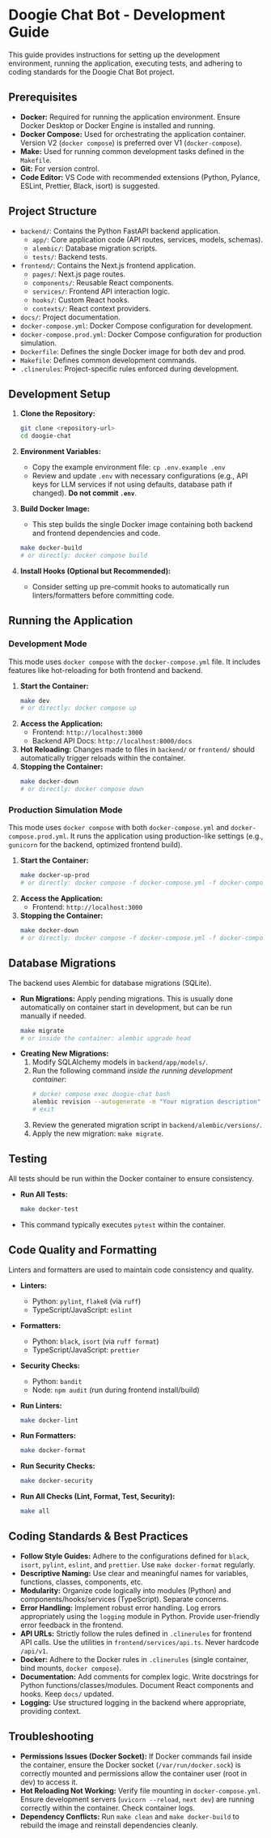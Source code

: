 # Doogie Chat Bot - Development Guide

This guide provides instructions for setting up the development environment, running the application, executing tests, and adhering to coding standards for the Doogie Chat Bot project.

## Prerequisites

*   **Docker:** Required for running the application environment. Ensure Docker Desktop or Docker Engine is installed and running.
*   **Docker Compose:** Used for orchestrating the application container. Version V2 (`docker compose`) is preferred over V1 (`docker-compose`).
*   **Make:** Used for running common development tasks defined in the `Makefile`.
*   **Git:** For version control.
*   **Code Editor:** VS Code with recommended extensions (Python, Pylance, ESLint, Prettier, Black, isort) is suggested.

## Project Structure

*   `backend/`: Contains the Python FastAPI backend application.
    *   `app/`: Core application code (API routes, services, models, schemas).
    *   `alembic/`: Database migration scripts.
    *   `tests/`: Backend tests.
*   `frontend/`: Contains the Next.js frontend application.
    *   `pages/`: Next.js page routes.
    *   `components/`: Reusable React components.
    *   `services/`: Frontend API interaction logic.
    *   `hooks/`: Custom React hooks.
    *   `contexts/`: React context providers.
*   `docs/`: Project documentation.
*   `docker-compose.yml`: Docker Compose configuration for development.
*   `docker-compose.prod.yml`: Docker Compose configuration for production simulation.
*   `Dockerfile`: Defines the single Docker image for both dev and prod.
*   `Makefile`: Defines common development commands.
*   `.clinerules`: Project-specific rules enforced during development.

## Development Setup

1.  **Clone the Repository:**
    ```bash
    git clone <repository-url>
    cd doogie-chat
    ```

2.  **Environment Variables:**
    *   Copy the example environment file: `cp .env.example .env`
    *   Review and update `.env` with necessary configurations (e.g., API keys for LLM services if not using defaults, database path if changed). **Do not commit `.env`**.

3.  **Build Docker Image:**
    *   This step builds the single Docker image containing both backend and frontend dependencies and code.
    ```bash
    make docker-build
    # or directly: docker compose build
    ```

4.  **Install Hooks (Optional but Recommended):**
    *   Consider setting up pre-commit hooks to automatically run linters/formatters before committing code.

## Running the Application

### Development Mode

This mode uses `docker compose` with the `docker-compose.yml` file. It includes features like hot-reloading for both frontend and backend.

1.  **Start the Container:**
    ```bash
    make dev
    # or directly: docker compose up
    ```
2.  **Access the Application:**
    *   Frontend: `http://localhost:3000`
    *   Backend API Docs: `http://localhost:8000/docs`
3.  **Hot Reloading:** Changes made to files in `backend/` or `frontend/` should automatically trigger reloads within the container.
4.  **Stopping the Container:**
    ```bash
    make docker-down
    # or directly: docker compose down
    ```

### Production Simulation Mode

This mode uses `docker compose` with both `docker-compose.yml` and `docker-compose.prod.yml`. It runs the application using production-like settings (e.g., `gunicorn` for the backend, optimized frontend build).

1.  **Start the Container:**
    ```bash
    make docker-up-prod
    # or directly: docker compose -f docker-compose.yml -f docker-compose.prod.yml up
    ```
2.  **Access the Application:**
    *   Frontend: `http://localhost:3000`
3.  **Stopping the Container:**
    ```bash
    make docker-down
    # or directly: docker compose -f docker-compose.yml -f docker-compose.prod.yml down
    ```

## Database Migrations

The backend uses Alembic for database migrations (SQLite).

*   **Run Migrations:** Apply pending migrations. This is usually done automatically on container start in development, but can be run manually if needed.
    ```bash
    make migrate
    # or inside the container: alembic upgrade head
    ```
*   **Creating New Migrations:**
    1.  Modify SQLAlchemy models in `backend/app/models/`.
    2.  Run the following command *inside the running development container*:
        ```bash
        # docker compose exec doogie-chat bash
        alembic revision --autogenerate -m "Your migration description"
        # exit
        ```
    3.  Review the generated migration script in `backend/alembic/versions/`.
    4.  Apply the new migration: `make migrate`.

## Testing

All tests should be run within the Docker container to ensure consistency.

*   **Run All Tests:**
    ```bash
    make docker-test
    ```
*   This command typically executes `pytest` within the container.

## Code Quality and Formatting

Linters and formatters are used to maintain code consistency and quality.

*   **Linters:**
    *   Python: `pylint`, `flake8` (via `ruff`)
    *   TypeScript/JavaScript: `eslint`
*   **Formatters:**
    *   Python: `black`, `isort` (via `ruff format`)
    *   TypeScript/JavaScript: `prettier`
*   **Security Checks:**
    *   Python: `bandit`
    *   Node: `npm audit` (run during frontend install/build)

*   **Run Linters:**
    ```bash
    make docker-lint
    ```
*   **Run Formatters:**
    ```bash
    make docker-format
    ```
*   **Run Security Checks:**
    ```bash
    make docker-security
    ```
*   **Run All Checks (Lint, Format, Test, Security):**
    ```bash
    make all
    ```

## Coding Standards & Best Practices

*   **Follow Style Guides:** Adhere to the configurations defined for `black`, `isort`, `pylint`, `eslint`, and `prettier`. Use `make docker-format` regularly.
*   **Descriptive Naming:** Use clear and meaningful names for variables, functions, classes, components, etc.
*   **Modularity:** Organize code logically into modules (Python) and components/hooks/services (TypeScript). Separate concerns.
*   **Error Handling:** Implement robust error handling. Log errors appropriately using the `logging` module in Python. Provide user-friendly error feedback in the frontend.
*   **API URLs:** Strictly follow the rules defined in `.clinerules` for frontend API calls. Use the utilities in `frontend/services/api.ts`. Never hardcode `/api/v1`.
*   **Docker:** Adhere to the Docker rules in `.clinerules` (single container, bind mounts, `docker compose`).
*   **Documentation:** Add comments for complex logic. Write docstrings for Python functions/classes/modules. Document React components and hooks. Keep `docs/` updated.
*   **Logging:** Use structured logging in the backend where appropriate, providing context.

## Troubleshooting

*   **Permissions Issues (Docker Socket):** If Docker commands fail inside the container, ensure the Docker socket (`/var/run/docker.sock`) is correctly mounted and permissions allow the container user (root in dev) to access it.
*   **Hot Reloading Not Working:** Verify file mounting in `docker-compose.yml`. Ensure development servers (`uvicorn --reload`, `next dev`) are running correctly within the container. Check container logs.
*   **Dependency Conflicts:** Run `make clean` and `make docker-build` to rebuild the image and reinstall dependencies cleanly.